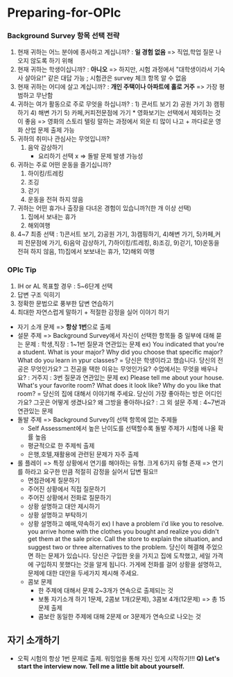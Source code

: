 # Preparing-for-OPIc

### Background Survey 항목 선택 전략
1. 현재 귀하는 어느 분야에 종사하고 계십니까?
   : **일 경험 없음** => 직업,학업 질문 나오지 않도록 하기 위해
2. 현재 귀하는 학생이십니까?
   : **아니오** => 하지만, 시험 과정에서 "대학생이라서 기숙사 살아요!" 같은 대답 가능 ; 시험관은 survey 체크 항목 알 수 없음
3. 현재 귀하는 어디에 살고 계십니까?
   : **개인 주택이나 아파트에 홀로 거주** => 가장 평범하고 무난함
4. 귀하는 여가 활동으로 주로 무엇을 하십니까?
   : 1) 콘서트 보기
     2) 공원 가기
     3) 캠핑하기
     4) 해변 가기
     5) 카페,커피전문점에 가기
        * 영화보기는 선택에서 제외하는 것이 좋음 => 영화의 스토리 텔링 말하는 과정에서 외운 티 많이 나고 + 까다로운 영화 산업 문제 출제 가능
5. 귀하의 취미나 관심사는 무엇입니까?
     1) 음악 감상하기
        * 요리하기 선택 x => 돌발 문제 발생 가능성
6. 귀하는 주로 어떤 운동을 즐기십니까?
     1) 하이킹/트레킹
     2) 조깅
     3) 걷기
     4) 운동을 전혀 하지 않음
7. 귀하는 어떤 휴가나 출장을 다녀온 경험이 있습니까?(한 개 이상 선택)
   1) 집에서 보내는 휴가
   2) 해외여행
8. 4~7 최종 선택 : 1)콘서트 보기, 2)공원 가기, 3)캠핑하기, 4)해변 가기, 5)카페,커피 전문점에 가기, 6)음악 감상하기, 7)하이킹/트레킹, 8)조깅, 9)걷기, 10)운동을 전혀 하지 않음, 
                  11)집에서 보보내는 휴가, 12)해외 여행

### OPIc Tip
1) IH or AL 목표할 경우 : 5~6단계 선택
2) 답변 구조 익히기
3) 정확한 문법으로 풍부한 답변 연습하기
4) 최대한 자연스럽게 말하기 + 적절한 감정을 실어 이야기 하기
* 자기 소개 문제 => **항상 1번**으로 출제
* 설문 주제 => Background Survey에서 자신이 선택한 항목들 중 일부에 대해 묻는 문제
  : 학생,직장 : 1~1번 질문과 연관있는 문제 
  ex) You indicated that you're a student. What is your major? Why did you choose that specific major? What do you learn in ypur classes?
      = 당신은 학생이라고 했습니다. 당신의 전공은 무엇인가요? 그 전공을 택한 이유는 무엇인가요? 수업에서는 무엇을 배우나요?
  : 거주지 : 3번 질문과 연관있는 문제
  ex) Please tell me about your house. What's your favorite room? What does it look like? Why do you like that room?
      = 당신의 집에 대해서 이야기해 주세요. 당신이 가장 좋아하는 방은 어디인가요? 그곳은 어떻게 생겼나요? 왜 그방을 좋아하나요?
  : 그 외 설문 주제 : 4~7번과 연관있는 문제
* 돌발 주제 => Background Survey의 선택 항목에 없는 주제들
  - Self Assessment에서 높은 난이도를 선택할수록 돌발 주제가 시험에 나올 확률 높음
  - 평균적으로 한 주제씩 출제
  - 은행,호텔,재활용에 관련된 문제가 자주 출제
* 롤 플레이 => 특정 상황에서 연기를 해야하는 유형. 크게 6가지 유형 존재 => 연기를 하라고 요구한 만큼 적절히 감정을 실어서 답변 필요!!
  - 면접관에게 질문하기
  - 주어진 상황에서 직접 질문하기
  - 주어진 상황에서 전화로 질문하기
  - 상황 설명하고 대안 제시하기
  - 상황 설명하고 부탁하기
  - 상황 설명하고 예매,약속하기
  ex) I have a problem i'd like you to resolve. you arrive home with the clothes you bought and realize you didn't get them at the sale price. Call the store to explain the          situation, and suggest two or three alternatives to the problem.
      당신이 해결해 주었으면 하는 문제가 있습니다. 당신은 구입한 옷을 가지고 집에 도착했고, 세일 가격에 구입하지 못했다는 것을 알게 됩니다. 가게에 전화를 걸어 상황을 설명하고, 문제에 대한         대안을 두세가지 제시해 주세요.
  * 콤보 문제
    - 한 주제에 대해서 문제 2~3개가 연속으로 출제되는 것
    - 보통 자기소개 하기 1문제, 2콤보 1개(2문제), 3콤보 4개(12문제) => 총 15문제 출제
    - 콤보란 동일한 주제에 대해 2문제 or 3문제가 연속으로 나오는 것

## 자기 소개하기
 - 오픽 시험의 항상 1번 문제로 출제. 워밍업을 통해 자신 있게 시작하기!!!
**Q) Let's start the interview now. Tell me a little bit about yourself.**

